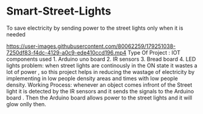 # Smart-Street-Lights
To save electricity by sending power to the street lights only when it is needed

https://user-images.githubusercontent.com/80062259/179251038-7250df83-f4dc-4129-a0c9-ede410ccd196.mp4
Type Of Project : IOT
components used 
     1. Arduino uno board
     2. IR sensors
     3. Bread board
     4. LED lights
problem:
     when street lights are continously in the ON state it wastes a lot of power , so this project helps in reducing the wastage of electricity by implementing in low people density areas and times with low people density.
Working Process:
       whenever an object comes infront of the Street light it is detected by the IR sensors and it sends the signals to the Arduino board . Then the Arduino board allows power to the street lights and it will glow onlly then.


